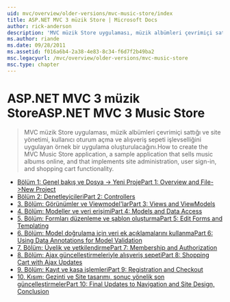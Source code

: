 ```yaml
---
uid: mvc/overview/older-versions/mvc-music-store/index
title: ASP.NET MVC 3 müzik Store | Microsoft Docs
author: rick-anderson
description: 'MVC müzik Store uygulaması, müzik albümleri çevrimiçi sattığı ve kullanıcı oturum açma, site yönetimi uygulayan örnek bir uygulama oluşturmak nasıl bir...'
ms.author: riande
ms.date: 09/28/2011
ms.assetid: f016a6b4-2a38-4e83-8c34-f6d7f2b49ba2
msc.legacyurl: /mvc/overview/older-versions/mvc-music-store
msc.type: chapter
---
```

<a name="aspnet-mvc-3-music-store"></a><span data-ttu-id="51124-103">ASP.NET MVC 3 müzik Store</span><span class="sxs-lookup"><span data-stu-id="51124-103">ASP.NET MVC 3 Music Store</span></span>
====================
> <span data-ttu-id="51124-104">MVC müzik Store uygulaması, müzik albümleri çevrimiçi sattığı ve site yönetimi, kullanıcı oturum açma ve alışveriş sepeti işlevselliğini uygulayan örnek bir uygulama oluşturulacağını.</span><span class="sxs-lookup"><span data-stu-id="51124-104">How to create the MVC Music Store application, a sample application that sells music albums online, and that implements site administration, user sign-in, and shopping cart functionality.</span></span>


- [<span data-ttu-id="51124-105">Bölüm 1: Genel bakış ve Dosya -> Yeni Proje</span><span class="sxs-lookup"><span data-stu-id="51124-105">Part 1: Overview and File->New Project</span></span>](mvc-music-store-part-1.md)
- [<span data-ttu-id="51124-106">Bölüm 2: Denetleyicileri</span><span class="sxs-lookup"><span data-stu-id="51124-106">Part 2: Controllers</span></span>](mvc-music-store-part-2.md)
- [<span data-ttu-id="51124-107">3. Bölüm: Görünümler ve Viewmodel'lar</span><span class="sxs-lookup"><span data-stu-id="51124-107">Part 3: Views and ViewModels</span></span>](mvc-music-store-part-3.md)
- [<span data-ttu-id="51124-108">4. Bölüm: Modeller ve veri erişimi</span><span class="sxs-lookup"><span data-stu-id="51124-108">Part 4: Models and Data Access</span></span>](mvc-music-store-part-4.md)
- [<span data-ttu-id="51124-109">5. Bölüm: Formları düzenleme ve şablon oluşturma</span><span class="sxs-lookup"><span data-stu-id="51124-109">Part 5: Edit Forms and Templating</span></span>](mvc-music-store-part-5.md)
- [<span data-ttu-id="51124-110">6. Bölüm: Model doğrulama için veri ek açıklamalarını kullanma</span><span class="sxs-lookup"><span data-stu-id="51124-110">Part 6: Using Data Annotations for Model Validation</span></span>](mvc-music-store-part-6.md)
- [<span data-ttu-id="51124-111">7. Bölüm: Üyelik ve yetkilendirme</span><span class="sxs-lookup"><span data-stu-id="51124-111">Part 7: Membership and Authorization</span></span>](mvc-music-store-part-7.md)
- [<span data-ttu-id="51124-112">8. Bölüm: Ajax güncelleştirmeleriyle alışveriş sepeti</span><span class="sxs-lookup"><span data-stu-id="51124-112">Part 8: Shopping Cart with Ajax Updates</span></span>](mvc-music-store-part-8.md)
- [<span data-ttu-id="51124-113">9. Bölüm: Kayıt ve kasa işlemleri</span><span class="sxs-lookup"><span data-stu-id="51124-113">Part 9: Registration and Checkout</span></span>](mvc-music-store-part-9.md)
- [<span data-ttu-id="51124-114">10. Kısım: Gezinti ve Site tasarımı, sonuç yönelik son güncelleştirmeler</span><span class="sxs-lookup"><span data-stu-id="51124-114">Part 10: Final Updates to Navigation and Site Design, Conclusion</span></span>](mvc-music-store-part-10.md)
